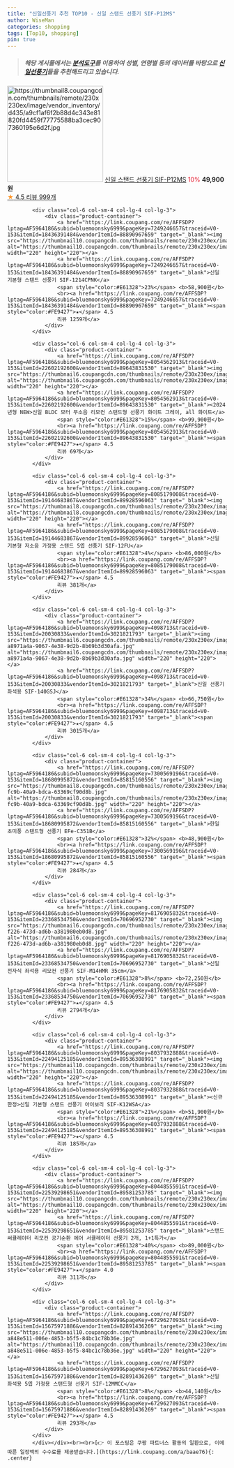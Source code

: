 ```yaml
---
title: "신일선풍기 추천 TOP10 - 신일 스탠드 선풍기 SIF-P12MS"
author: WiseMan
categories: shopping
tags: [Top10, shopping]
pin: true
---
```


> ##### 해당 게시물에서는 [**분석도구**](https://itemscout.io/)를 이용하여 **성별**, **연령별** 등의 데이터를 바탕으로 [**신일선풍기**](https://link.coupang.com/a/baae76)들을 추천해드리고 있습니다.
<div class="container"><div class="row">
            <div class="col-6 col-sm-4 col-lg-4 col-lg-3">
                <div class="product-container">
                    <a href="https://link.coupang.com/re/AFFSDP?lptag=AF5964186&subid=bluemoonsky6999&pageKey=6590274752&traceid=V0-153&itemId=14868523653&vendorItemId=90763987341" target="_blank"><img src="https://thumbnail8.coupangcdn.com/thumbnails/remote/230x230ex/image/vendor_inventory/d435/a9cf1af6f2b88d4c343e81820fd4459f77775588ba3cec907360195e6d2f.jpg" alt="https://thumbnail8.coupangcdn.com/thumbnails/remote/230x230ex/image/vendor_inventory/d435/a9cf1af6f2b88d4c343e81820fd4459f77775588ba3cec907360195e6d2f.jpg" width="220" height="220"></a>
                    <a href="https://link.coupang.com/re/AFFSDP?lptag=AF5964186&subid=bluemoonsky6999&pageKey=6590274752&traceid=V0-153&itemId=14868523653&vendorItemId=90763987341" target="_blank">신일 스탠드 선풍기 SIF-P12MS</a>
                    <span style="color:#E61328">10%</span> <b>49,900원</b>
                    <br><a href="https://link.coupang.com/re/AFFSDP?lptag=AF5964186&subid=bluemoonsky6999&pageKey=6590274752&traceid=V0-153&itemId=14868523653&vendorItemId=90763987341" target="_blank"><span style="color:#FE9427">★</span> 4.5
                    리뷰 999개</a>
                </div>
            </div>
            
            <div class="col-6 col-sm-4 col-lg-4 col-lg-3">
                <div class="product-container">
                    <a href="https://link.coupang.com/re/AFFSDP?lptag=AF5964186&subid=bluemoonsky6999&pageKey=7249246657&traceid=V0-153&itemId=18436391484&vendorItemId=88890967659" target="_blank"><img src="https://thumbnail10.coupangcdn.com/thumbnails/remote/230x230ex/image/vendor_inventory/b298/0b841f92d8a77a7c6fce5e6c25857c5e01346e8d50bdc725c87550e780a4.jpg" alt="https://thumbnail10.coupangcdn.com/thumbnails/remote/230x230ex/image/vendor_inventory/b298/0b841f92d8a77a7c6fce5e6c25857c5e01346e8d50bdc725c87550e780a4.jpg" width="220" height="220"></a>
                    <a href="https://link.coupang.com/re/AFFSDP?lptag=AF5964186&subid=bluemoonsky6999&pageKey=7249246657&traceid=V0-153&itemId=18436391484&vendorItemId=88890967659" target="_blank">신일 기본형 스탠드 선풍기 SIF-1214CPNK</a>
                    <span style="color:#E61328">23%</span> <b>58,900원</b>
                    <br><a href="https://link.coupang.com/re/AFFSDP?lptag=AF5964186&subid=bluemoonsky6999&pageKey=7249246657&traceid=V0-153&itemId=18436391484&vendorItemId=88890967659" target="_blank"><span style="color:#FE9427">★</span> 4.5
                    리뷰 1259개</a>
                </div>
            </div>
            
            <div class="col-6 col-sm-4 col-lg-4 col-lg-3">
                <div class="product-container">
                    <a href="https://link.coupang.com/re/AFFSDP?lptag=AF5964186&subid=bluemoonsky6999&pageKey=8054562913&traceid=V0-153&itemId=22602192600&vendorItemId=89643831530" target="_blank"><img src="https://thumbnail6.coupangcdn.com/thumbnails/remote/230x230ex/image/vendor_inventory/8991/fce190950368b46adee3a7b45f2b31553e48b0e7a40d9e88176ef21086cd.jpg" alt="https://thumbnail6.coupangcdn.com/thumbnails/remote/230x230ex/image/vendor_inventory/8991/fce190950368b46adee3a7b45f2b31553e48b0e7a40d9e88176ef21086cd.jpg" width="220" height="220"></a>
                    <a href="https://link.coupang.com/re/AFFSDP?lptag=AF5964186&subid=bluemoonsky6999&pageKey=8054562913&traceid=V0-153&itemId=22602192600&vendorItemId=89643831530" target="_blank"><2024년형 NEW>신일 BLDC 모터 무소음 리모컨 스탠드형 선풍기 화이트 그레이, all 화이트</a>
                    <span style="color:#E61328">15%</span> <b>99,900원</b>
                    <br><a href="https://link.coupang.com/re/AFFSDP?lptag=AF5964186&subid=bluemoonsky6999&pageKey=8054562913&traceid=V0-153&itemId=22602192600&vendorItemId=89643831530" target="_blank"><span style="color:#FE9427">★</span> 4.5
                    리뷰 69개</a>
                </div>
            </div>
            
            <div class="col-6 col-sm-4 col-lg-4 col-lg-3">
                <div class="product-container">
                    <a href="https://link.coupang.com/re/AFFSDP?lptag=AF5964186&subid=bluemoonsky6999&pageKey=8085179008&traceid=V0-153&itemId=19144683867&vendorItemId=89928596063" target="_blank"><img src="https://thumbnail8.coupangcdn.com/thumbnails/remote/230x230ex/image/vendor_inventory/067c/7ea4c58c6704247acd13db61a0516e7c9294737a491f8e8e3801b983ec57.png" alt="https://thumbnail8.coupangcdn.com/thumbnails/remote/230x230ex/image/vendor_inventory/067c/7ea4c58c6704247acd13db61a0516e7c9294737a491f8e8e3801b983ec57.png" width="220" height="220"></a>
                    <a href="https://link.coupang.com/re/AFFSDP?lptag=AF5964186&subid=bluemoonsky6999&pageKey=8085179008&traceid=V0-153&itemId=19144683867&vendorItemId=89928596063" target="_blank">신일 기본형 저소음 가정용 스탠드 5엽 선풍기 SIF-12FU</a>
                    <span style="color:#E61328">4%</span> <b>86,000원</b>
                    <br><a href="https://link.coupang.com/re/AFFSDP?lptag=AF5964186&subid=bluemoonsky6999&pageKey=8085179008&traceid=V0-153&itemId=19144683867&vendorItemId=89928596063" target="_blank"><span style="color:#FE9427">★</span> 4.5
                    리뷰 381개</a>
                </div>
            </div>
            
            <div class="col-6 col-sm-4 col-lg-4 col-lg-3">
                <div class="product-container">
                    <a href="https://link.coupang.com/re/AFFSDP?lptag=AF5964186&subid=bluemoonsky6999&pageKey=4098713&traceid=V0-153&itemId=20030833&vendorItemId=3021821793" target="_blank"><img src="https://thumbnail6.coupangcdn.com/thumbnails/remote/230x230ex/image/retail/images/1713087327096901-a8971a4a-9067-4e38-9d2b-8b69b3d30afa.jpg" alt="https://thumbnail6.coupangcdn.com/thumbnails/remote/230x230ex/image/retail/images/1713087327096901-a8971a4a-9067-4e38-9d2b-8b69b3d30afa.jpg" width="220" height="220"></a>
                    <a href="https://link.coupang.com/re/AFFSDP?lptag=AF5964186&subid=bluemoonsky6999&pageKey=4098713&traceid=V0-153&itemId=20030833&vendorItemId=3021821793" target="_blank">신일 선풍기 좌석용 SIF-140GSJ</a>
                    <span style="color:#E61328">34%</span> <b>66,750원</b>
                    <br><a href="https://link.coupang.com/re/AFFSDP?lptag=AF5964186&subid=bluemoonsky6999&pageKey=4098713&traceid=V0-153&itemId=20030833&vendorItemId=3021821793" target="_blank"><span style="color:#FE9427">★</span> 4.5
                    리뷰 3015개</a>
                </div>
            </div>
            
            <div class="col-6 col-sm-4 col-lg-4 col-lg-3">
                <div class="product-container">
                    <a href="https://link.coupang.com/re/AFFSDP?lptag=AF5964186&subid=bluemoonsky6999&pageKey=7300569196&traceid=V0-153&itemId=18680995872&vendorItemId=85815160556" target="_blank"><img src="https://thumbnail8.coupangcdn.com/thumbnails/remote/230x230ex/image/retail/images/2023/04/28/17/1/04ebda86-fc9b-40a9-bdca-63369cf90d8b.jpg" alt="https://thumbnail8.coupangcdn.com/thumbnails/remote/230x230ex/image/retail/images/2023/04/28/17/1/04ebda86-fc9b-40a9-bdca-63369cf90d8b.jpg" width="220" height="220"></a>
                    <a href="https://link.coupang.com/re/AFFSDP?lptag=AF5964186&subid=bluemoonsky6999&pageKey=7300569196&traceid=V0-153&itemId=18680995872&vendorItemId=85815160556" target="_blank">한일 초미풍 스탠드형 선풍기 EFe-C351B</a>
                    <span style="color:#E61328">32%</span> <b>48,900원</b>
                    <br><a href="https://link.coupang.com/re/AFFSDP?lptag=AF5964186&subid=bluemoonsky6999&pageKey=7300569196&traceid=V0-153&itemId=18680995872&vendorItemId=85815160556" target="_blank"><span style="color:#FE9427">★</span> 4.5
                    리뷰 284개</a>
                </div>
            </div>
            
            <div class="col-6 col-sm-4 col-lg-4 col-lg-3">
                <div class="product-container">
                    <a href="https://link.coupang.com/re/AFFSDP?lptag=AF5964186&subid=bluemoonsky6999&pageKey=8176905832&traceid=V0-153&itemId=23368534750&vendorItemId=70696952730" target="_blank"><img src="https://thumbnail6.coupangcdn.com/thumbnails/remote/230x230ex/image/retail/images/2020/05/13/9/1/c628bb68-f226-473d-ad6b-a381980eb0d8.jpg" alt="https://thumbnail6.coupangcdn.com/thumbnails/remote/230x230ex/image/retail/images/2020/05/13/9/1/c628bb68-f226-473d-ad6b-a381980eb0d8.jpg" width="220" height="220"></a>
                    <a href="https://link.coupang.com/re/AFFSDP?lptag=AF5964186&subid=bluemoonsky6999&pageKey=8176905832&traceid=V0-153&itemId=23368534750&vendorItemId=70696952730" target="_blank">신일 전자식 좌석용 리모컨 선풍기 SIF-M14HMR 35cm</a>
                    <span style="color:#E61328">8%</span> <b>72,250원</b>
                    <br><a href="https://link.coupang.com/re/AFFSDP?lptag=AF5964186&subid=bluemoonsky6999&pageKey=8176905832&traceid=V0-153&itemId=23368534750&vendorItemId=70696952730" target="_blank"><span style="color:#FE9427">★</span> 4.5
                    리뷰 2794개</a>
                </div>
            </div>
            
            <div class="col-6 col-sm-4 col-lg-4 col-lg-3">
                <div class="product-container">
                    <a href="https://link.coupang.com/re/AFFSDP?lptag=AF5964186&subid=bluemoonsky6999&pageKey=8037932888&traceid=V0-153&itemId=22494125185&vendorItemId=89536308991" target="_blank"><img src="https://thumbnail10.coupangcdn.com/thumbnails/remote/230x230ex/image/vendor_inventory/83b8/0727cdbc0dacd57ee2aa35746b74d596fa08131ab7ac3f04efb106e29333.jpg" alt="https://thumbnail10.coupangcdn.com/thumbnails/remote/230x230ex/image/vendor_inventory/83b8/0727cdbc0dacd57ee2aa35746b74d596fa08131ab7ac3f04efb106e29333.jpg" width="220" height="220"></a>
                    <a href="https://link.coupang.com/re/AFFSDP?lptag=AF5964186&subid=bluemoonsky6999&pageKey=8037932888&traceid=V0-153&itemId=22494125185&vendorItemId=89536308991" target="_blank"><신규한정>신일 기본형 스탠드 선풍기 아이보리 SIF-K12WSA</a>
                    <span style="color:#E61328">21%</span> <b>51,900원</b>
                    <br><a href="https://link.coupang.com/re/AFFSDP?lptag=AF5964186&subid=bluemoonsky6999&pageKey=8037932888&traceid=V0-153&itemId=22494125185&vendorItemId=89536308991" target="_blank"><span style="color:#FE9427">★</span> 4.5
                    리뷰 185개</a>
                </div>
            </div>
            
            <div class="col-6 col-sm-4 col-lg-4 col-lg-3">
                <div class="product-container">
                    <a href="https://link.coupang.com/re/AFFSDP?lptag=AF5964186&subid=bluemoonsky6999&pageKey=8044855591&traceid=V0-153&itemId=22539298651&vendorItemId=89581253785" target="_blank"><img src="https://thumbnail10.coupangcdn.com/thumbnails/remote/230x230ex/image/vendor_inventory/4720/987536f1e4cec7bf50119ebe24918b6fe5570aa0d2593ef9e78d6ebc03fb.jpg" alt="https://thumbnail10.coupangcdn.com/thumbnails/remote/230x230ex/image/vendor_inventory/4720/987536f1e4cec7bf50119ebe24918b6fe5570aa0d2593ef9e78d6ebc03fb.jpg" width="220" height="220"></a>
                    <a href="https://link.coupang.com/re/AFFSDP?lptag=AF5964186&subid=bluemoonsky6999&pageKey=8044855591&traceid=V0-153&itemId=22539298651&vendorItemId=89581253785" target="_blank">스탠드 써큘레이터 리모컨 공기순환 에어 서큘레이터 선풍기 2개, 1+1특가</a>
                    <span style="color:#E61328">40%</span> <b>89,000원</b>
                    <br><a href="https://link.coupang.com/re/AFFSDP?lptag=AF5964186&subid=bluemoonsky6999&pageKey=8044855591&traceid=V0-153&itemId=22539298651&vendorItemId=89581253785" target="_blank"><span style="color:#FE9427">★</span> 4.0
                    리뷰 311개</a>
                </div>
            </div>
            
            <div class="col-6 col-sm-4 col-lg-4 col-lg-3">
                <div class="product-container">
                    <a href="https://link.coupang.com/re/AFFSDP?lptag=AF5964186&subid=bluemoonsky6999&pageKey=6729627093&traceid=V0-153&itemId=15675971886&vendorItemId=82891436269" target="_blank"><img src="https://thumbnail10.coupangcdn.com/thumbnails/remote/230x230ex/image/retail/images/1567811567389698-a848e511-006e-4853-b5f5-84bc1c78b36e.jpg" alt="https://thumbnail10.coupangcdn.com/thumbnails/remote/230x230ex/image/retail/images/1567811567389698-a848e511-006e-4853-b5f5-84bc1c78b36e.jpg" width="220" height="220"></a>
                    <a href="https://link.coupang.com/re/AFFSDP?lptag=AF5964186&subid=bluemoonsky6999&pageKey=6729627093&traceid=V0-153&itemId=15675971886&vendorItemId=82891436269" target="_blank">신일 좌석용 5엽 가정용 스탠드형 선풍기 SIF-12MMCC</a>
                    <span style="color:#E61328">8%</span> <b>44,140원</b>
                    <br><a href="https://link.coupang.com/re/AFFSDP?lptag=AF5964186&subid=bluemoonsky6999&pageKey=6729627093&traceid=V0-153&itemId=15675971886&vendorItemId=82891436269" target="_blank"><span style="color:#FE9427">★</span> 4.5
                    리뷰 293개</a>
                </div>
            </div>
            </div></div><br><br>[👉 이 포스팅은 쿠팡 파트너스 활동의 일환으로, 이에 따른 일정액의 수수료를 제공받습니다.](https://link.coupang.com/a/baae76){: .center}